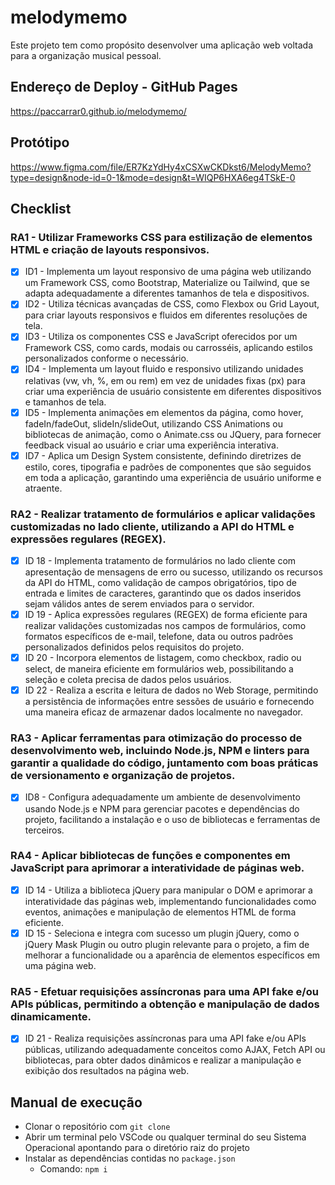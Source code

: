 # melodymemo
Este projeto tem como propósito desenvolver uma aplicação web voltada para a organização musical pessoal.

## Endereço de Deploy - GitHub Pages

https://paccarrar0.github.io/melodymemo/

## Protótipo

https://www.figma.com/file/ER7KzYdHy4xCSXwCKDkst6/MelodyMemo?type=design&node-id=0-1&mode=design&t=WIQP6HXA6eg4TSkE-0

## Checklist

### RA1 - Utilizar Frameworks CSS para estilização de elementos HTML e criação de layouts responsivos.
- [x] ID1 - Implementa um layout responsivo de uma página web utilizando um Framework CSS, como Bootstrap, Materialize ou Tailwind, que se adapta adequadamente a diferentes tamanhos de tela e dispositivos.
- [x] ID2 - Utiliza técnicas avançadas de CSS, como Flexbox ou Grid Layout, para criar layouts responsivos e fluidos em diferentes resoluções de tela.
- [x] ID3 - Utiliza os componentes CSS e JavaScript oferecidos por um Framework CSS, como cards, modais ou carrosséis, aplicando estilos personalizados conforme o necessário.
- [x] ID4 - Implementa um layout fluido e responsivo utilizando unidades relativas (vw, vh, %, em ou rem) em vez de unidades fixas (px) para criar uma experiência de usuário consistente em diferentes dispositivos e             tamanhos de tela.
- [x] ID5 - Implementa animações em elementos da página, como hover, fadeIn/fadeOut, slideIn/slideOut, utilizando CSS Animations ou bibliotecas de animação, como o Animate.css ou JQuery, para fornecer feedback                  visual ao usuário e criar uma experiência interativa.
- [x] ID7 - Aplica um Design System consistente, definindo diretrizes de estilo, cores, tipografia e padrões de componentes que são seguidos em toda a aplicação, garantindo uma experiência de usuário uniforme e                 atraente.

### RA2 - Realizar tratamento de formulários e aplicar validações customizadas no lado cliente, utilizando a API do HTML e expressões regulares (REGEX).

- [x] ID 18 - Implementa tratamento de formulários no lado cliente com apresentação de mensagens de erro ou sucesso, utilizando os recursos da API do HTML, como validação de campos obrigatórios, tipo de entrada e               limites de caracteres, garantindo que os dados inseridos sejam válidos antes de serem enviados para o servidor.
- [x] ID 19 - Aplica expressões regulares (REGEX) de forma eficiente para realizar validações customizadas nos campos de formulários, como formatos específicos de e-mail, telefone, data ou outros padrões                        personalizados definidos pelos requisitos do projeto.
- [x] ID 20 - Incorpora elementos de listagem, como checkbox, radio ou select, de maneira eficiente em formulários web, possibilitando a seleção e coleta precisa de dados pelos usuários.
- [x] ID 22 - Realiza a escrita e leitura de dados no Web Storage, permitindo a persistência de informações entre sessões de usuário e fornecendo uma maneira eficaz de armazenar dados localmente no navegador.

### RA3 - Aplicar ferramentas para otimização do processo de desenvolvimento web, incluindo Node.js, NPM e linters para garantir a qualidade do código, juntamento com boas práticas de versionamento e organização de projetos.

- [x] ID8 - Configura adequadamente um ambiente de desenvolvimento usando Node.js e NPM para gerenciar pacotes e dependências do projeto, facilitando a instalação e o uso de bibliotecas e ferramentas de terceiros.

### RA4 - Aplicar bibliotecas de funções e componentes em JavaScript para aprimorar a interatividade de páginas web.

- [x] ID 14 - Utiliza a biblioteca jQuery para manipular o DOM e aprimorar a interatividade das páginas web, implementando funcionalidades como eventos, animações e manipulação de elementos HTML de forma                        eficiente. 
- [x] ID 15 - Seleciona e integra com sucesso um plugin jQuery, como o jQuery Mask Plugin ou outro plugin relevante para o projeto, a fim de melhorar a funcionalidade ou a aparência de elementos específicos em                  uma página web.

### RA5 - Efetuar requisições assíncronas para uma API fake e/ou APIs públicas, permitindo a obtenção e manipulação de dados dinamicamente.

- [x] ID 21 - Realiza requisições assíncronas para uma API fake e/ou APIs públicas, utilizando adequadamente conceitos como AJAX, Fetch API ou bibliotecas, para obter dados dinâmicos e realizar a manipulação e                  exibição dos resultados na página web.

## Manual de execução

- Clonar o repositório com `git clone`
- Abrir um terminal pelo VSCode ou qualquer terminal do seu Sistema Operacional apontando para o diretório raiz do projeto 
- Instalar as dependências contidas no `package.json`
  - Comando: `npm i` 
  
